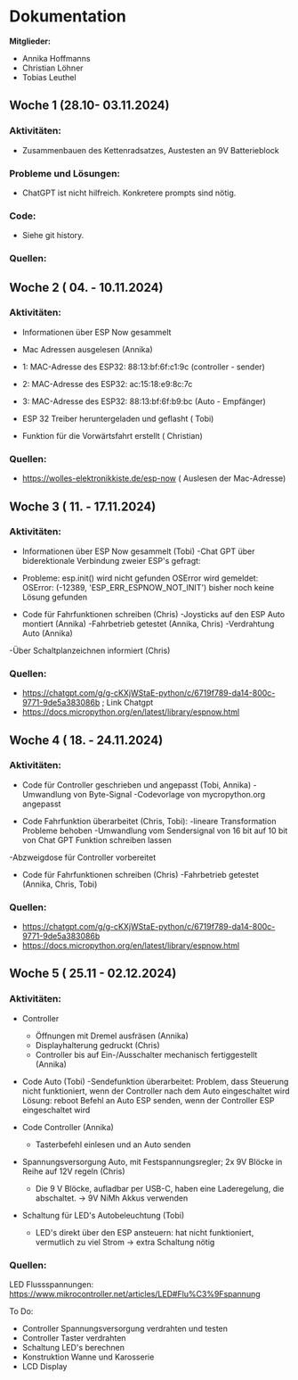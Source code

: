# Dokumentation <TEAMNAME>

**Mitglieder:**
- Annika Hoffmanns
- Christian Löhner
- Tobias Leuthel

## Woche 1 (28.10- 03.11.2024)

### Aktivitäten:
- Zusammenbauen des Kettenradsatzes, Austesten an 9V Batterieblock

### Probleme und Lösungen:
- ChatGPT ist nicht hilfreich. Konkretere prompts sind nötig.

### Code:
- Siehe git history.

### Quellen:



## Woche 2 ( 04. - 10.11.2024)

### Aktivitäten:
- Informationen über ESP Now gesammelt
 - Mac Adressen ausgelesen (Annika) 
-   1: MAC-Adresse des ESP32: 88:13:bf:6f:c1:9c   (controller - sender) 
-   2: MAC-Adresse des ESP32: ac:15:18:e9:8c:7c
-   3: MAC-Adresse des ESP32: 88:13:bf:6f:b9:bc   (Auto - Empfänger) 

 - ESP 32 Treiber heruntergeladen und geflasht ( Tobi) 
 - Funktion für die Vorwärtsfahrt erstellt ( Christian) 


### Quellen:
 - https://wolles-elektronikkiste.de/esp-now    ( Auslesen der Mac-Adresse) 




## Woche 3 ( 11. - 17.11.2024)

### Aktivitäten:
- Informationen über ESP Now gesammelt (Tobi)
 -Chat GPT über biderektionale Verbindung zweier ESP's gefragt:
 - Probleme: esp.init() wird nicht gefunden
             OSError wird gemeldet: OSError: (-12389, 'ESP_ERR_ESPNOW_NOT_INIT')
             bisher noch keine Lösung gefunden

- Code für Fahrfunktionen schreiben (Chris)
 -Joysticks auf den ESP Auto montiert (Annika)
 -Fahrbetrieb getestet (Annika, Chris)
 -Verdrahtung Auto (Annika)
 
-Über Schaltplanzeichnen informiert (Chris)


### Quellen:
 - https://chatgpt.com/g/g-cKXjWStaE-python/c/6719f789-da14-800c-9771-9de5a383086b ; Link Chatgpt
 - https://docs.micropython.org/en/latest/library/espnow.html



## Woche 4 ( 18. - 24.11.2024)

### Aktivitäten:
- Code für Controller geschrieben und angepasst (Tobi, Annika)
    -Umwandlung von Byte-Signal
    -Codevorlage von mycropython.org angepasst


- Code Fahrfunktion überarbeitet (Chris, Tobi):
    -lineare Transformation Probleme behoben
    -Umwandlung vom Sendersignal von 16 bit auf 10 bit von Chat GPT Funktion schreiben lassen

-Abzweigdose für Controller vorbereitet
- Code für Fahrfunktionen schreiben (Chris)
 -Fahrbetrieb getestet (Annika, Chris, Tobi)

 
### Quellen:
 - https://chatgpt.com/g/g-cKXjWStaE-python/c/6719f789-da14-800c-9771-9de5a383086b
 - https://docs.micropython.org/en/latest/library/espnow.html



## Woche 5 ( 25.11 - 02.12.2024)

### Aktivitäten:
- Controller
    - Öffnungen mit Dremel ausfräsen (Annika)
    - Displayhalterung gedruckt (Chris)
    - Controller bis auf Ein-/Ausschalter mechanisch fertiggestellt (Annika)


- Code Auto (Tobi)
    -Sendefunktion überarbeitet: 
        Problem, dass Steuerung nicht funktioniert, wenn der Controller nach dem Auto eingeschaltet wird
        Lösung: reboot Befehl an Auto ESP senden, wenn der Controller ESP eingeschaltet wird
    
- Code Controller (Annika)
    - Tasterbefehl einlesen und an Auto senden

- Spannungsversorgung Auto, mit Festspannungsregler; 2x 9V Blöcke in Reihe auf 12V regeln (Chris)
    - Die 9 V Blöcke, aufladbar per USB-C, haben eine Laderegelung, die abschaltet. -> 9V NiMh Akkus verwenden

- Schaltung für LED's Autobeleuchtung (Tobi)
    - LED's direkt über den ESP ansteuern: hat nicht funktioniert, vermutlich zu viel Strom -> extra Schaltung nötig


### Quellen:
 LED Flussspannungen: https://www.mikrocontroller.net/articles/LED#Flu%C3%9Fspannung



 To Do:
 - Controller Spannungsversorgung verdrahten und testen
 - Controller Taster verdrahten
 - Schaltung LED's berechnen
 - Konstruktion Wanne und Karosserie
 - LCD Display